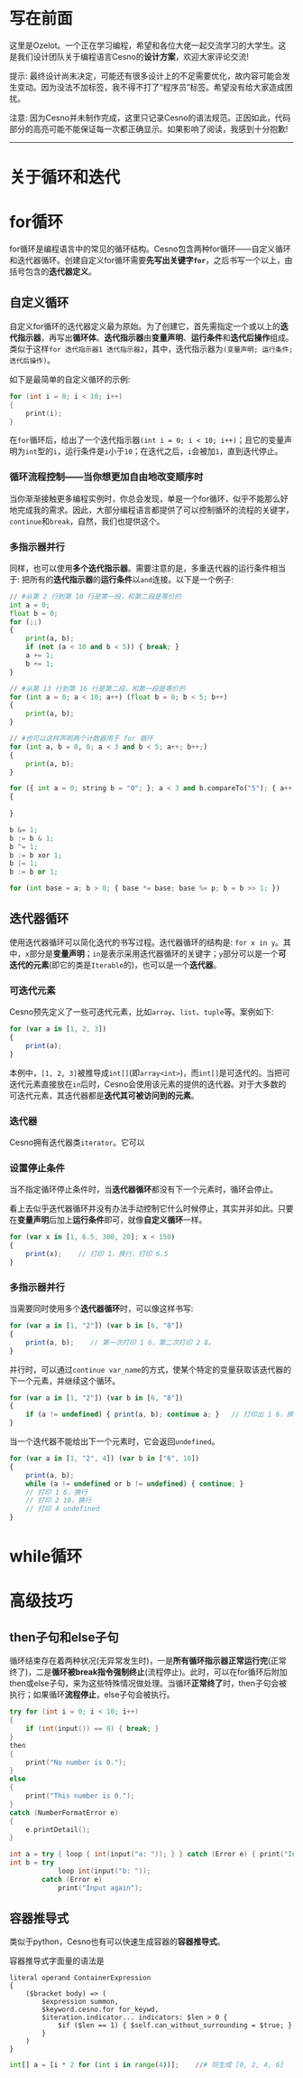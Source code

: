写在前面
================

这里是Ozelot。一个正在学习编程，希望和各位大佬一起交流学习的大学生。这是我们设计团队关于编程语言Cesno的**设计方案**，欢迎大家评论交流!

提示: 最终设计尚未决定，可能还有很多设计上的不足需要优化，故内容可能会发生变动。因为没法不加标签，我不得不打了“程序员”标签。希望没有给大家造成困扰。

注意: 因为Cesno并未制作完成，这里只记录Cesno的语法规范。正因如此，代码部分的高亮可能不能保证每一次都正确显示。如果影响了阅读，我感到十分抱歉!

----

关于循环和迭代
================

for循环
================

for循环是编程语言中的常见的循环结构。Cesno包含两种for循环——自定义循环和迭代器循环。创建自定义for循环需要**先写出关键字`for`**，之后书写一个以上，由括号包含的**迭代器定义**。

## 自定义循环

自定义for循环的迭代器定义最为原始。为了创建它，首先需指定一个或以上的**迭代指示器**，再写出**循环体**。**迭代指示器**由**变量声明**、**运行条件**和**迭代后操作**组成。类似于这样`for 迭代指示器1 迭代指示器2`，其中，迭代指示器为`(变量声明; 运行条件; 迭代后操作)`。

如下是最简单的自定义循环的示例:

```c++
for (int i = 0; i < 10; i++)
{
    print(i);
}
```

在`for`循环后，给出了一个迭代指示器`(int i = 0; i < 10; i++)`；且它的变量声明为`int`型的`i`，运行条件是`i`小于`10`；在迭代之后，`i`会被加`1`，直到迭代停止。

### 循环流程控制——当你想更加自由地改变顺序时

当你渐渐接触更多编程实例时，你总会发现，单是一个for循环，似乎不能那么好地完成我的需求。因此，大部分编程语言都提供了可以控制循环的流程的关键字，`continue`和`break`，自然，我们也提供这个。

### 多指示器并行

同样，也可以使用**多个迭代指示器**。需要注意的是，多重迭代器的运行条件相当于: 把所有的**迭代指示器**的**运行条件**以`and`连接。以下是一个例子:

```python
// #从第 2 行到第 10 行是第一段，和第二段是等价的
int a = 0;
float b = 0;
for (;;)
{
    print(a, b);
    if (not (a < 10 and b < 5)) { break; }
    a += 1;
    b += 1;
}

// #从第 13 行到第 16 行是第二段，和第一段是等价的 
for (int a = 0; a < 10; a++) (float b = 0; b < 5; b++)
{
    print(a, b);
}

// #也可以这样声明两个计数器用于 for 循环
for (int a, b = 0, 0; a < 3 and b < 5; a++; b++;)
{
    print(a, b);
}

for ({ int a = 0; string b = "0"; }; a < 3 and b.compareTo("5"); { a++; b++; })
{
    
}

b &= 1;
b := b & 1;
b ^= 1;
b := b xor 1;
b |= 1;
b := b or 1;

for (int base = a; b > 0; { base *= base; base %= p; b = b >> 1; })
```

## 迭代器循环

使用迭代器循环可以简化迭代的书写过程。迭代器循环的结构是: `for x in y`。其中，`x`部分是**变量声明**；`in`是表示采用迭代器循环的关键字；`y`部分可以是一个**可迭代的元素**(即它的类是`Iterable`的)，也可以是一个**迭代器**。

### 可迭代元素

Cesno预先定义了一些可迭代元素，比如`array`、`list`、`tuple`等。案例如下:

```typescript
for (var a in [1, 2, 3])
{
    print(a);
}
```

本例中，`[1, 2, 3]`被推导成`int[]`(即`array<int>`)，而`int[]`是可迭代的。当把可迭代元素直接放在`in`后时，Cesno会使用该元素的提供的迭代器。对于大多数的可迭代元素，其迭代器都是**迭代其可被访问到的元素**。

### 迭代器

Cesno拥有迭代器类`iterator`。它可以

### 设置停止条件

当不指定循环停止条件时，当**迭代器循环**都没有下一个元素时，循环会停止。

看上去似乎迭代器循环并没有办法手动控制它什么时候停止，其实并非如此。只要在**变量声明**后加上**运行条件**即可，就像**自定义循环**一样。

```typescript
for (var x in [1, 6.5, 300, 20]; x < 150)
{
    print(x);    // 打印 1，换行，打印 6.5
}
```


### 多指示器并行

当需要同时使用多个**迭代器循环**时，可以像这样书写:

```typescript
for (var a in [1, "2"]) (var b in [6, "8"])
{
    print(a, b);    // 第一次打印 1 6，第二次打印 2 8。
}
```

并行时，可以通过`continue var_name`的方式，使某个特定的变量获取该迭代器的下一个元素，并继续这个循环。

```typescript
for (var a in [1, "2"]) (var b in [6, "8"])
{
    if (a != undefined) { print(a, b); continue a; }   // 打印出 1 6，换行，再打印出 2 6。
}
```

当一个迭代器不能给出下一个元素时，它会返回`undefined`。

```typescript
for (var a in [1, "2", 4]) (var b in ["6", 10])
{
    print(a, b);
    while (a != undefined or b != undefined) { continue; }
    // 打印 1 6，换行
    // 打印 2 10，换行
    // 打印 4 undefined
}
```



# while循环

# 高级技巧

## then子句和else子句

循环结束存在着两种状况(无异常发生时)，一是**所有循环指示器正常运行完**(正常终了)，二是**循环被break指令强制终止**(流程停止)。此时，可以在for循环后附加then或else子句，来为这些特殊情况做处理。当循环**正常终了**时，then子句会被执行；如果循环**流程停止**，else子句会被执行。

```c++
try for (int i = 0; i < 10; i++)
{
    if (int(input()) == 0) { break; }
}
then
{
    print("No number is 0.");
}
else
{
    print("This number is 0.");
}
catch (NumberFormatError e)
{
    e.printDetail();
}
```

```c++
int a = try { loop { int(input("a: ")); } } catch (Error e) { print("Input again"); };
int b = try 
            loop int(input("b: "));
        catch (Error e)
            print("Input again");
```





## 容器推导式

类似于python，Cesno也有可以快速生成容器的**容器推导式**。

容器推导式字面量的语法是

```
literal operand ContainerExpression
{
    ($bracket body) => (
        $expression summon,
        $keyword.cesno.for for_keywd,
        $iteration.indicator... indicators: $len > 0 {
            $if ($len == 1) { $self.can_without_surrounding = $true; }
        }
    )
}
```





```python
int[] a = [i * 2 for (int i in range(4))];    //# 将生成 [0, 2, 4, 6]
```



